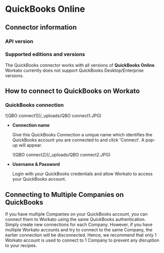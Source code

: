 # QuickBooks Online

## Connector information

### API version


### Supported editions and versions
The QuickBooks connector works with all versions of **QuickBooks Online**. Workato currently does not support QuickBooks Desktop/Enterprise versions. 

## How to connect to QuickBooks on Workato

### QuickBooks connection 
![QBO connect1](/_uploads/QBO connect1.JPG)


* **Connection name**

  Give this QuickBooks Connection a unique name which identifies the QuickBooks account you are connected to and click 'Connect'. A pop-up will appear.
  
  ![QBO connect2](/_uploads/QBO connect2.JPG)
  
* **Username & Password**

  Login with your QuickBooks credentials and allow Workato to access your QuickBooks account. 

## Connecting to Multiple Companies on QuickBooks
If you have multiple Companies on your QuickBooks account, you can connect them to Workato using the same QuickBooks authentication. Simply create new connections for each Company.
However, if you have multiple Workato accounts and try to connect to the same Company, the earlier connection will be disconnected. Hence, we recommend that only 1 Workato account is used to connect to 1 Company to prevent any disruption to your recipes. 
